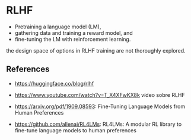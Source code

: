 # RLHF

* Pretraining a language model (LM),
* gathering data and training a reward model, and
* fine-tuning the LM with reinforcement learning.

 the design space of options in RLHF training are not thoroughly explored.



## References

* https://huggingface.co/blog/rlhf

* https://www.youtube.com/watch?v=T_X4XFwKX8k vídeo sobre RLHF

* https://arxiv.org/pdf/1909.08593: Fine-Tuning Language Models from Human Preferences

* https://github.com/allenai/RL4LMs: RL4LMs: A modular RL library to fine-tune language models to human preferences





